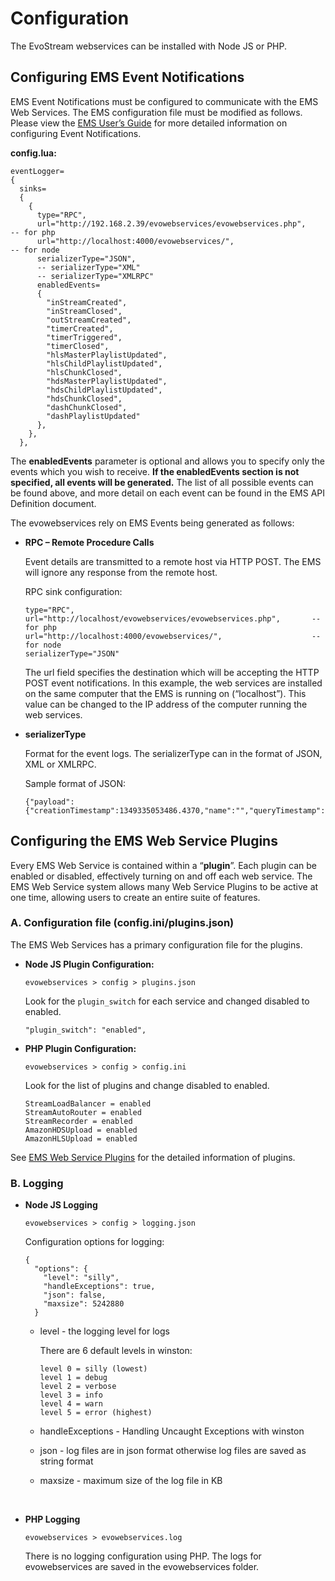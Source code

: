 # Configuration

The EvoStream webservices can be installed with Node JS or PHP.



## Configuring EMS Event Notifications

EMS Event Notifications must be configured to communicate with the EMS Web Services. The EMS configuration file must be modified as follows. Please view the [EMS User’s Guide](http://docs.evostream.com/ems_user_guide/table_of_contents) for more detailed information on configuring Event Notifications.

**config.lua:**

```
eventLogger= 
{
  sinks=
  { 
    {
      type="RPC", 
      url="http://192.168.2.39/evowebservices/evowebservices.php",    -- for php
      url="http://localhost:4000/evowebservices/",                    -- for node       
      serializerType="JSON",
      -- serializerType="XML" 
      -- serializerType="XMLRPC"
      enabledEvents= 
      { 
		"inStreamCreated",
		"inStreamClosed",
		"outStreamCreated",
		"timerCreated",
		"timerTriggered",
		"timerClosed",						
		"hlsMasterPlaylistUpdated",
		"hlsChildPlaylistUpdated",
		"hlsChunkClosed",
		"hdsMasterPlaylistUpdated",
		"hdsChildPlaylistUpdated",
		"hdsChunkClosed",
		"dashChunkClosed",
		"dashPlaylistUpdated"	
      }, 
    }, 
  }, 

```

The **enabledEvents** parameter is optional and allows you to specify only the events which you wish to receive. **If the enabledEvents section is not specified, all events will be generated.** The list of all possible events can be found above, and more detail on each event can be found in the EMS API Definition document.

The evowebservices rely on EMS Events being generated as follows:

- **RPC – Remote Procedure Calls**

  Event details are transmitted to a remote host via HTTP POST. The EMS will ignore any response from the remote host.

  RPC sink configuration:

  ```
  type="RPC",
  url="http://localhost/evowebservices/evowebservices.php",       -- for php
  url="http://localhost:4000/evowebservices/",                    -- for node     
  serializerType="JSON" 
  ```

  The url field specifies the destination which will be accepting the HTTP POST event notifications. In this example, the web services are installed on the same computer that the EMS is running on (“localhost”). This value can be changed to the IP address of the computer running the web services.



- **serializerType**

  Format for the event logs. The serializerType can in the format of JSON, XML or XMLRPC.

  Sample format of JSON:

  ```
  {"payload":{"creationTimestamp":1349335053486.4370,"name":"","queryTimestamp":1349335053487.4370,"type":"NR","uniqueId":1,"upTime":1.0000},"type":"streamCreated"}
  ```





## Configuring the EMS Web Service Plugins

Every EMS Web Service is contained within a “**plugin**”. Each plugin can be enabled or disabled, effectively turning on and off each web service. The EMS Web Service system allows many Web Service Plugins to be active at one time, allowing users to create an entire suite of features.

### A. Configuration file (config.ini/plugins.json)

The EMS Web Services has a primary configuration file for the plugins.

- **Node JS Plugin Configuration:**

   `evowebservices > config > plugins.json`

  Look for the `plugin_switch` for each service and changed disabled to enabled.

  ```
  "plugin_switch": "enabled",
  ```



- **PHP Plugin Configuration:**

  `evowebservices > config > config.ini`

  Look for the list of plugins and change disabled to enabled.

  ```
  StreamLoadBalancer = enabled 
  StreamAutoRouter = enabled
  StreamRecorder = enabled
  AmazonHDSUpload = enabled
  AmazonHLSUpload = enabled 
  ```



See [EMS Web Service Plugins](http://docs.evostream.com/ems_web_services_user_guide/ems_web_services_plugins) for the detailed information of plugins.



### B. Logging 

- **Node JS Logging**

  `evowebservices > config > logging.json`

  Configuration options for logging:

  ```
  {
    "options": {
      "level": "silly",    
      "handleExceptions": true,
      "json": false,
      "maxsize": 5242880
    }
  ```
  - level - the logging level for logs

    There are 6 default levels in winston:

    ```
    level 0 = silly (lowest)
    level 1 = debug
    level 2 = verbose
    level 3 = info
    level 4 = warn
    level 5 = error (highest)
    ```

  - handleExceptions - Handling Uncaught Exceptions with winston

  - json - log files are in json format otherwise log files are saved as string format

  - maxsize - maximum size of the log file in KB

  ​

- **PHP Logging**

  `evowebservices > evowebservices.log`

  There is no logging configuration using PHP. The logs for evowebservices are saved in the evowebservices folder.